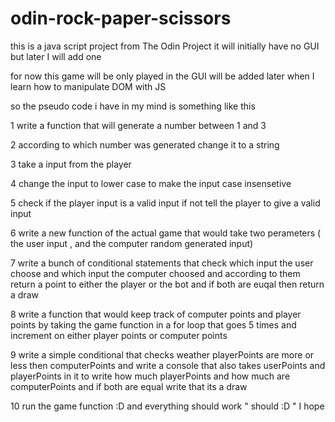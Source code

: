 # odin-rock-paper-scissors
this is a java script project from The Odin Project it will initially have no GUI but later I will add one

for now this game will be only played in the GUI will be added later when I learn how to manipulate DOM with JS 

so the pseudo code i have in my mind is something like this 

1 write a function that will generate a number between 1 and 3

2 according to which number was generated change it to a string 

3 take a input from the player 

4 change the input to lower case to make the input case insensetive

5 check if the player input is a valid input if not tell the player to give a valid input

6 write a new function of the actual game that would take two perameters ( the user input , and the computer random generated input)

7 write a bunch of conditional statements that check which input the user choose and which input the computer choosed and according to them return a point to either the player or the bot and if both are euqal then return a draw 

8 write a function that would keep track of computer points and player points by taking the game function in a for loop that goes 5 times and increment on either player points or computer points

9 write a simple conditional that checks weather playerPoints are more or less then computerPoints and write a console that also takes userPoints and playerPoints in it to write how much playerPoints and how much are computerPoints and if both are equal write that its a draw

10 run the game function :D and everything should work   " should :D "   I hope
